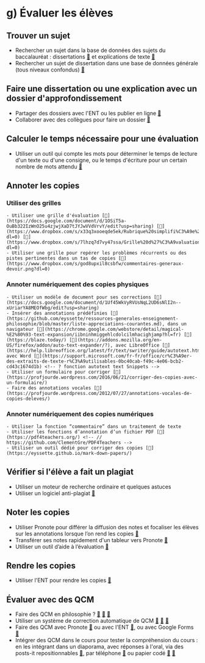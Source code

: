 # g) Évaluer les élèves

## Trouver un sujet
- Rechercher un sujet dans la base de données des sujets du baccalauréat : dissertations [🔗](https://eyssette.github.io/sujets-philosophie-bac/dissertations.html) et explications de texte [🔗](https://eyssette.github.io/sujets-philosophie-bac/explications.html)
- Rechercher un sujet de dissertation dans une base de données générale (tous niveaux confondus) [🔗](https://eyssette.github.io/sujets-philosophie/)

## Faire une dissertation ou une explication avec un dossier d'approfondissement
- Partager des dossiers avec l'ENT ou les publier en ligne [🔗](https://www.dropbox.com/referrals/AADNRgRvYNK3-2FBnRd_mi-niwqSc6g-yUI?src=global9)
- Collaborer avec des collègues pour faire un dossier [🔗](https://www.facebook.com/groups/enseignerlaphilosophie/permalink/1273527589334606/?__cft__[0]=AZUzrLPV-5pyDXkTepeD4kn6OOhoEXlshkp2fMN8i57lFSHm-QZUMAf5EqRc3WDQF_XuKBJbXoGw8F5rVwgh7vZhChEXsFC19syo0OorSbmiLxUs1VF4KIYiaTrq4msiZiSaL2_axbW5E24gzNsQOntH&__tn__=%2CO%2CP-R)

## Calculer le temps nécessaire pour une évaluation
- Utiliser un outil qui compte les mots pour déterminer le temps de lecture d'un texte ou d'une consigne, ou le temps d'écriture pour un certain nombre de mots attendu [🔗](https://eyssette.github.io/combiendemots/)

## Annoter les copies

### Utiliser des grilles
	- Utiliser une grille d'évaluation [🔗](https://docs.google.com/document/d/1OSiT5a-OuBb322IzWnO25u4zjwjXaD7tJYJwVVdVrvY/edit?usp=sharing) [🔗](https://www.dropbox.com/s/x33q3xooeqde5ek/Rubrique%20simplifi%C3%A9e%20%E2%80%93%20Dissertation.pdf?dl=0) [🔗](https://www.dropbox.com/s/7lhzq7d7vy47ssa/Grille%20d%27%C3%A9valuation%20crit%C3%A9ri%C3%A9e%20%28%27rubric%27%29%20pour%20la%20dissertation%20en%20philosophie.pdf?dl=0)
	- Utiliser une grille pour repérer les problèmes récurrents ou des pistes pertinentes dans un tas de copies [🔗](https://www.dropbox.com/s/god8upxil8csbfw/commentaires-generaux-devoir.png?dl=0)
### Annoter numériquement des copies physiques
	- Utiliser un modèle de document pour ses corrections [🔗](https://docs.google.com/document/d/1Uf45WkVyRVUsNqL2UD6sNlI2n--xUriarYA8MEOfWbg/edit?usp=sharing)
	- Insérer des annotations prédéfinies [🔗](https://github.com/eyssette/ressources-generales-enseignement-philosophie/blob/master/liste-appreciations-courantes.md), dans un navigateur [🔗](https://chrome.google.com/webstore/detail/magical-%E2%80%93-text-expansion/iibninhmiggehlcdolcilmhacighjamp?hl=fr) [🔗](https://blaze.today/) [🔗](https://addons.mozilla.org/en-US/firefox/addon/auto-text-expander/?), avec LibreOffice [🔗](https://help.libreoffice.org/latest/fr/text/swriter/guide/autotext.html), avec Word [🔗](https://support.microsoft.com/fr-fr/office/cr%C3%A9er-des-extraits-de-texte-r%C3%A9utilisables-0bc40cab-f49c-4e06-bcb2-cd43c1674d1b) <!-- ? fonction autotext text Snippets -->
	- Utiliser un formulaire pour corriger [🔗](https://profjourde.wordpress.com/2016/06/21/corriger-des-copies-avec-un-formulaire/)
	- Faire des annotations vocales [🔗](https://profjourde.wordpress.com/2012/07/27/annotations-vocales-de-copies-deleves/)
### Annoter numériquement des copies numériques
	- Utiliser la fonction “commentaire” dans un traitement de texte 
	- Utiliser les fonctions d’annotation d’un fichier PDF [🔗](https://pdf4teachers.org/) <!-- // https://github.com/ClementGre/PDF4Teachers -->
	- Utiliser un outil dédié pour corriger des copies [🔗](https://eyssette.github.io/mark-down-papers/)

## Vérifier si l'élève a fait un plagiat
- Utiliser un moteur de recherche ordinaire et quelques astuces
- Utiliser un logiciel anti-plagiat [🔗](https://www.ralentirtravaux.com/le_blog/comment-evaluer-en-ligne/)

## Noter les copies
- Utiliser Pronote pour différer la diffusion des notes et focaliser les élèves sur les annotations lorsque l’on rend les copies [🔗](https://www.index-education.com/fr/tutoriels-video-pronote-1725-49-choisir-la-date-de-publication-d-une-note-espace-professeurs.php)
- Transférer ses notes rapidement d'un tableur vers Pronote [🔗](https://www.index-education.com/fr/tutoriels-video-pronote-668-49-recuperer-les-notes-depuis-un-tableur-mode-enseignant.php)
- Utiliser un outil d’aide à l’évaluation [🔗](https://eyssette.github.io/evaluation-rapide/)

## Rendre les copies
- Utiliser l'ENT pour rendre les copies [🔗](https://dane.ac-reims.fr/index.php/usages-pedagogiques-ent/item/266-MBN-travail-a-faire)

## Évaluer avec des QCM
- Faire des QCM en philosophie ? [🔗](https://web.archive.org/web/20200616164828/http://acireph.org:80/spip.php?article194) [🔗](https://www.facebook.com/groups/197192470301462/search/?q=qcm) [🔗](https://docs.google.com/document/d/1DCwbLprCLyC4V_e9_Uk7BXcRhQvv4VV91up8mzOx_Sw/edit?usp=sharing)
- Utiliser un système de correction automatique de QCM [🔗](https://www.quizscan.org/fr/#/) [🔗](https://www.ticeman.fr/lecoutelas/?p=4718) [🔗](https://play.google.com/store/apps/details?id=com.ekodroid.omrevaluator&hl=en_US&gl=US)
- Faire des QCM avec Pronote [🔗](https://www.index-education.com/fr/tutoriels-video-pronote-1795-29-donner-un-qcm-a-faire-depuis-le-cahier-de-textes-espace-professeurs.php) ou avec l'ENT [🔗](https://www.skolengo.com/fr/blog/exerciseur-skolengo), ou avec Google Forms [🔗](https://support.google.com/docs/answer/7032287?hl=fr)
- Intégrer des QCM dans le cours pour tester la compréhension du cours : en les intégrant dans un diaporama, avec réponses à l'oral, via des posts-it repositionnables [🔗](https://bidouillesetmathscollege.blogspot.com/2016/10/qcm-en-classe.html), par téléphone [🔗](https://digistorm.app/) ou papier codé [🔗](https://pi.ac3j.fr/plickers-au-college/) [🔗](https://qcmcam.net/)

